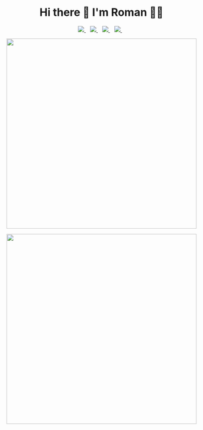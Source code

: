 <h1 align='center'>Hi there 👋 I'm Roman 👨‍💻</h1>
<p align='center'>
  <a href="https://rshopin.com">
    <img src="https://img.shields.io/badge/homepage-000000.svg?&style=for-the-badge&logoColor=white"/>
  </a>&nbsp;&nbsp;
  <a href="https://mastodon.social/@devromans">
    <img src="https://img.shields.io/badge/-MASTODON-%232B90D9?style=for-the-badge&logo=mastodon&logoColor=white" />        
  </a>&nbsp;&nbsp;
  <a href="https://www.linkedin.com/in/devromans/">
    <img src="https://img.shields.io/badge/linkedin-%230077B5.svg?&style=for-the-badge&logo=linkedin&logoColor=white" />
  </a>&nbsp;&nbsp;
  <a href="https://www.instagram.com/devromans/">
    <img src="https://img.shields.io/badge/instagram-%23E4405F.svg?&style=for-the-badge&logo=instagram&logoColor=white" />        
  </a>&nbsp;&nbsp;
</p>
<p align='center'>
  <a href="https://rshopin.com"><img src="https://github-readme-stats.vercel.app/api?username=devromans&show_icons=true&count_private=true&theme=tokyonight" width="500"></a>
</p>
<p align='center'>
  <a href="https://rshopin.com"><img src="https://github-readme-stats.vercel.app/api/top-langs/?username=devromans&layout=compact&show_icons=true&count_private=true&theme=tokyonight&langs_count=8" width="500"></a>
</p>
<!--
**devromans/devromans** is a ✨ _special_ ✨ repository because its `README.md` (this file) appears on your GitHub profile.

Here are some ideas to get you started:

- 🔭 I’m currently working on ...
- 🌱 I’m currently learning ...
- 👯 I’m looking to collaborate on ...
- 🤔 I’m looking for help with ...
- 💬 Ask me about ...
- 📫 How to reach me: ...
- 😄 Pronouns: ...
- ⚡ Fun fact: ...
-->
